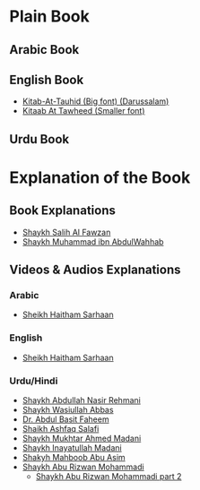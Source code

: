 # Plain Book

## Arabic Book

## English Book

- [Kitab-At-Tauhid (Big font) (Darussalam)](Kitab-At-Tauhid.pdf)
- [Kitaab At Tawheed (Smaller font)](Kitaab%20At%20Tawheed.pdf)

## Urdu Book

# Explanation of the Book

## Book Explanations

- [Shaykh Salih Al Fawzan](Kitaab%20At%20Tawheed%20(C.%20Salih%20Al%20Fawzan).pdf)
- [Shaykh Muhammad ibn AbdulWahhab](Kitaab%20At%20Tawheed%20(S.%20Muhammad)/Kitaab%20At%20Tawheed%20(C.%20Muhammad%20ibn%20AbdulWahhab).pdf)

## Videos & Audios Explanations

### Arabic

- [Sheikh Haitham Sarhaan](https://www.youtube.com/playlist?list=PLPucCcCvpW8F7TglTBqGOCzCAFitQy-ys)

### English

- [Sheikh Haitham Sarhaan](https://www.youtube.com/playlist?list=PLPucCcCvpW8F7TglTBqGOCzCAFitQy-ys)

### Urdu/Hindi

- [Shaykh Abdullah Nasir Rehmani](https://www.youtube.com/playlist?list=PLNA2F9JZ_49FjeYC-Xsl5suQEy4knwyOA)
- [Shaykh Wasiullah Abbas](https://www.youtube.com/playlist?list=PLSEcUQGJFk_qGEyESMR4Q6QvXU_fooIIB)
- [Dr. Abdul Basit Faheem](https://www.youtube.com/playlist?list=PLlCbFG-mOa1mES8oTFnyAUt63DP5_43cZ)
- [Shaikh Ashfaq Salafi](https://www.youtube.com/playlist?list=PLKPhf5x_yp_EMx8OHC8T4YzspZLbP5m5S)
- [Shaykh Mukhtar Ahmed Madani](https://www.youtube.com/playlist?list=PL2DswLk4Mv3HvvNOs9BBcx9q-OxAf2mp-)
- [Shaykh Inayatullah Madani](https://www.youtube.com/playlist?list=PLQILcSVV3c0jRBnXsPVtLg4Rore4DrsU2)
- [Shakyh Mahboob Abu Asim](https://www.youtube.com/playlist?list=PL7h5mUo2XQ0iAXLhBMnwxz-Q6It7WlRg1)
- [Shaykh Abu Rizwan Mohammadi](https://www.youtube.com/playlist?list=PLEN196nOejOjCUwdVgDWTZbPdI1Bqne71)
	- [Shaykh Abu Rizwan Mohammadi part 2](https://www.youtube.com/playlist?list=PLEN196nOejOgsQ1KhA2AcWhwbkAweSDTR)
